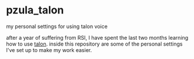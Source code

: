 # pzula_talon

my personal settings for using talon voice

after a year of suffering from RSI, I have spent the last two months learning how to use [talon](https://talonvoice.com/). inside this repository are some of the personal settings I've set up to make my work easier.
